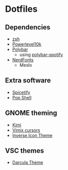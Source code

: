 # Dotfiles
## Dependencies
- [zsh](https://github.com/zsh-users/zsh)
- [Powerlevel10k](https://github.com/romkatv/powerlevel10k)
- [Polybar](https://github.com/polybar/polybar)
    - using [polybar-spotify](https://github.com/Jvanrhijn/polybar-spotify)
- [NerdFonts](https://www.nerdfonts.com/font-downloads)
    - Meslo

## Extra software
- [Spicetify](https://github.com/khanhas/spicetify-cli)
- [Pop Shell](https://github.com/pop-os/shell)

## GNOME theming
- [Kimi](https://github.com/EliverLara/Kimi)
- [Vimix cursors](https://github.com/vinceliuice/Vimix-cursors)
- [Inverse Icon Theme](https://github.com/yeyushengfan258/Inverse-icon-theme)

## VSC themes
- [Darcula Theme](https://marketplace.visualstudio.com/items?itemName=rokoroku.vscode-theme-darcula)
